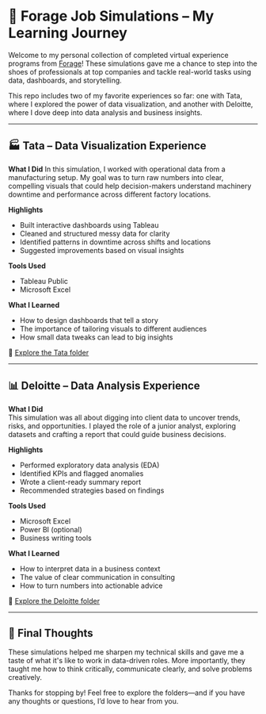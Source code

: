 # 🌟 Forage Job Simulations – My Learning Journey

Welcome to my personal collection of completed virtual experience programs from [Forage](https://www.theforage.com/)! These simulations gave me a chance to step into the shoes of professionals at top companies and tackle real-world tasks using data, dashboards, and storytelling.

This repo includes two of my favorite experiences so far: one with Tata, where I explored the power of data visualization, and another with Deloitte, where I dove deep into data analysis and business insights.

---

## 🏭 Tata – Data Visualization Experience

**What I Did** 
In this simulation, I worked with operational data from a manufacturing setup. My goal was to turn raw numbers into clear, compelling visuals that could help decision-makers understand machinery downtime and performance across different factory locations.

**Highlights**
- Built interactive dashboards using Tableau
- Cleaned and structured messy data for clarity
- Identified patterns in downtime across shifts and locations
- Suggested improvements based on visual insights

**Tools Used**
- Tableau Public  
- Microsoft Excel

**What I Learned**
- How to design dashboards that tell a story  
- The importance of tailoring visuals to different audiences  
- How small data tweaks can lead to big insights

📁 [Explore the Tata folder](./Tata-Data-Visualization)

---

## 📊 Deloitte – Data Analysis Experience

**What I Did**  
This simulation was all about digging into client data to uncover trends, risks, and opportunities. I played the role of a junior analyst, exploring datasets and crafting a report that could guide business decisions.

**Highlights**
- Performed exploratory data analysis (EDA)  
- Identified KPIs and flagged anomalies  
- Wrote a client-ready summary report  
- Recommended strategies based on findings

**Tools Used**
- Microsoft Excel  
- Power BI (optional)  
- Business writing tools

**What I Learned**
- How to interpret data in a business context  
- The value of clear communication in consulting  
- How to turn numbers into actionable advice

📁 [Explore the Deloitte folder](./Deloitte-Data-Analysis)

---

## 💬 Final Thoughts

These simulations helped me sharpen my technical skills and gave me a taste of what it's like to work in data-driven roles. More importantly, they taught me how to think critically, communicate clearly, and solve problems creatively.

Thanks for stopping by! Feel free to explore the folders—and if you have any thoughts or questions, I’d love to hear from you.


